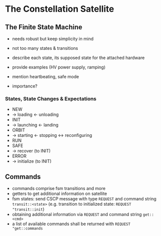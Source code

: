 # The Constellation Satellite


## The Finite State Machine

- needs robust but keep simplicity in mind
- not too many states & transitions
- describe each state, its supposed state for the attached hardware
- provide examples (HV power supply, ramping)
- mention heartbeating, safe mode

- importance?

### States, State Changes & Expectations

- NEW
- -> loading <- unloading
- INIT
- -> launching <- landing
- ORBIT
- -> starting <- stopping <-> reconfiguring
- RUN
- SAFE
- -> recover (to INIT)
- ERROR
- -> initialize (to INIT)



## Commands

- commands comprise fsm transitions and more
- getters to get additional information on satellite
- fsm states: send CSCP message with type `REQUEST` and command string `transit::<state>` (e.g. transition to initialized state: `REQUEST "transit::init`)
- obtaining additional information via `REQUEST` and command string `get::<cmd>`
- a list of available commands shall be returned with `REQUEST "get::commands`
